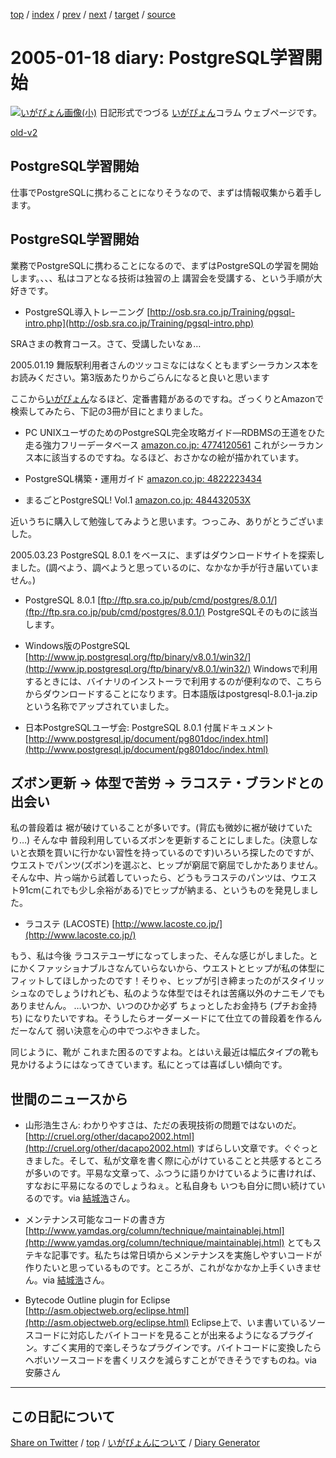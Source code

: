[top](../index.html) 
 / [index](index.html) 
 / [prev](https://igapyon.github.io/diary/2005/ig050116.html) 
 / [next](https://igapyon.github.io/diary/2005/ig050120.html) 
 / [target](https://igapyon.github.io/diary/2005/ig050118.html) 
 / [source](https://github.com/igapyon/diary/blob/gh-pages/2005/ig050118.html.src.md) 

2005-01-18 diary: PostgreSQL学習開始
=====================================================================================================
[![いがぴょん画像(小)](https://igapyon.github.io/diary/images/iga200306s.jpg "いがぴょん")](https://igapyon.github.io/diary/memo/memoigapyon.html) 日記形式でつづる [いがぴょん](https://igapyon.github.io/diary/memo/memoigapyon.html)コラム ウェブページです。

[old-v2](ig050118-orig.html)

## PostgreSQL学習開始

仕事でPostgreSQLに携わることになりそうなので、まずは情報収集から着手します。


## PostgreSQL学習開始

業務でPostgreSQLに携わることになるので、まずはPostgreSQLの学習を開始します。、、、私はコアとなる技術は独習の上 講習会を受講する、という手順が大好きです。

* PostgreSQL導入トレーニング
  [http://osb.sra.co.jp/Training/pgsql-intro.php](http://osb.sra.co.jp/Training/pgsql-intro.php)

SRAさまの教育コース。さて、受講したいなぁ…

2005.01.19 舞阪駅利用者さんのツッコミなにはなくともまずシーラカンス本をお読みください。第3版あたりからごらんになると良いと思います

ここから[いがぴょん](http://www.igapyon.jp/igapyon/diary/memo/memoigapyon.html)なるほど、定番書籍があるのですね。ざっくりとAmazonで検索してみたら、下記の3冊が目にとまりました。

* PC UNIXユーザのためのPostgreSQL完全攻略ガイド―RDBMSの王道をひた走る強力フリーデータベース [amazon.co.jp: 4774120561](http://www.amazon.co.jp/exec/obidos/ASIN/4774120561/igapyondiary-22)
  これがシーラカンス本に該当するのですね。なるほど、おさかなの絵が描かれています。
  
* PostgreSQL構築・運用ガイド [amazon.co.jp: 4822223434](http://www.amazon.co.jp/exec/obidos/ASIN/4822223434/igapyondiary-22)
  
* まるごとPostgreSQL! Vol.1 [amazon.co.jp: 484432053X](http://www.amazon.co.jp/exec/obidos/ASIN/484432053X/igapyondiary-22)

近いうちに購入して勉強してみようと思います。つっこみ、ありがとうございました。

2005.03.23 PostgreSQL 8.0.1 をベースに、まずはダウンロードサイトを探索しました。(調べよう、調べようと思っているのに、なかなか手が行き届いていません。)

* PostgreSQL 8.0.1
  [ftp://ftp.sra.co.jp/pub/cmd/postgres/8.0.1/](ftp://ftp.sra.co.jp/pub/cmd/postgres/8.0.1/)
  PostgreSQLそのものに該当します。
  
* Windows版のPostgreSQL
  [http://www.jp.postgresql.org/ftp/binary/v8.0.1/win32/](http://www.jp.postgresql.org/ftp/binary/v8.0.1/win32/)
  Windowsで利用するときには、バイナリのインストーラで利用するのが便利なので、こちらからダウンロードすることになります。日本語版はpostgresql-8.0.1-ja.zip
  という名称でアップされていました。
  
* 日本PostgreSQLユーザ会: PostgreSQL 8.0.1 付属ドキュメント
  [http://www.postgresql.jp/document/pg801doc/index.html](http://www.postgresql.jp/document/pg801doc/index.html)

## ズボン更新 → 体型で苦労 → ラコステ・ブランドとの出会い

私の普段着は 裾が破けていることが多いです。(背広も微妙に裾が破けていたり…) そんな中 普段利用しているズボンを更新することにしました。(決意しないと衣類を買いに行かない習性を持っているのです)いろいろ探したのですが、ウエストでパンツ(ズボン)を選ぶと、ヒップが窮屈で窮屈でしかたありません。そんな中、片っ端から試着していったら、どうもラコステのパンツは、ウエスト91cm(これでも少し余裕がある)でヒップが納まる、というものを発見しました。

* ラコステ (LACOSTE)
  [http://www.lacoste.co.jp/](http://www.lacoste.co.jp/)

もう、私は今後 ラコステユーザになってしまった、そんな感じがしました。とにかくファッショナブルさなんていらないから、ウエストとヒップが私の体型にフィットしてほしかったのです！そりゃ、ヒップが引き締まったのがスタイリッシュなのでしょうけれども、私のような体型ではそれは苦痛以外のナニモノでもありませんん。 …いつか、いつのひか必ず ちょっとしたお金持ち (プチお金持ち) になりたいですね。そうしたらオーダーメードにて仕立ての普段着を作るんだーなんて 弱い決意を心の中でつぶやきました。

同じように、靴が これまた困るのですよね。とはいえ最近は幅広タイプの靴も見かけるようにはなってきています。私にとっては喜ばしい傾向です。

## 世間のニュースから

* 山形浩生さん: わかりやすさは、ただの表現技術の問題ではないのだ。
  [http://cruel.org/other/dacapo2002.html](http://cruel.org/other/dacapo2002.html)
  すばらしい文章です。ぐぐっときました。そして、私が文章を書く際に心がけていることと共感するところが多いのです。平易な文章って、ふつうに語りかけているように書ければ、すなおに平易になるのでしょうねぇ。と私自身も
  いつも自分に問い続けているのです。via [結城浩](http://www.hyuki.com/)さん。
  
* メンテナンス可能なコードの書き方
  [http://www.yamdas.org/column/technique/maintainablej.html](http://www.yamdas.org/column/technique/maintainablej.html)
  とてもステキな記事です。私たちは常日頃からメンテナンスを実施しやすいコードが作りたいと思っているものです。ところが、これがなかなか上手くいきません。via
  [結城浩](http://www.hyuki.com/)さん。
  
* Bytecode Outline plugin for Eclipse
  [http://asm.objectweb.org/eclipse.html](http://asm.objectweb.org/eclipse.html)
  Eclipse上で、いま書いているソースコードに対応したバイトコードを見ることが出来るようになるプラグイン。すごく実用的で楽しそうなプラグインです。バイトコードに変換したら
  ヘボいソースコードを書くリスクを減らすことができそうですものね。via 安藤さん

----------------------------------------------------------------------------------------------------

## この日記について

[Share on Twitter](https://twitter.com/intent/tweet?hashtags=igapyon%2Cdiary%2C%E3%81%84%E3%81%8C%E3%81%B4%E3%82%87%E3%82%93&text=PostgreSQL%E5%AD%A6%E7%BF%92%E9%96%8B%E5%A7%8B&url=https%3A%2F%2Figapyon.github.io%2Fdiary%2F2005%2Fig050118.html) / [top](../index.html) / [いがぴょんについて](https://igapyon.github.io/diary/memo/memoigapyon.html) / [Diary Generator](https://github.com/igapyon/igapyonv3)
